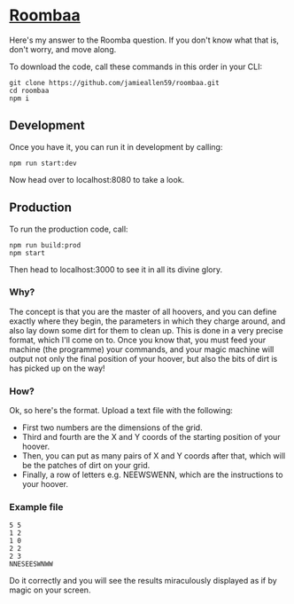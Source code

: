 [Roombaa]
===========

Here's my answer to the Roomba question. If you don't know what that is, don't worry, and move along.

To download the code, call these commands in this order in your CLI:
```
git clone https://github.com/jamieallen59/roombaa.git
cd roombaa
npm i
```
Development
----------
Once you have it, you can run it in development by calling:
```
npm run start:dev
```
Now head over to localhost:8080 to take a look.

Production
----------
To run the production code, call:
```
npm run build:prod
npm start
```

Then head to localhost:3000 to see it in all its divine glory.

### Why?
The concept is that you are the master of all hoovers, and you can define exactly where they begin, the parameters in which they charge around, and also lay down some dirt for them to clean up. This is done in a very precise format, which I'll come on to. Once you know that, you must feed your machine (the programme) your commands, and your magic machine will output not only the final position of your hoover, but also the bits of dirt is has picked up on the way!

### How?
Ok, so here's the format. Upload a text file with the following:
- First two numbers are the dimensions of the grid.
- Third and fourth are the X and Y coords of the starting position of your hoover.
- Then, you can put as many pairs of X and Y coords after that, which will be the patches of dirt on your grid.
- Finally, a row of letters e.g. NEEWSWENN, which are the instructions to your hoover.

### Example file
```
5 5
1 2
1 0
2 2
2 3
NNESEESWNWW
```

Do it correctly and you will see the results miraculously displayed as if by magic on your screen.

[Roombaa]: https://roombaa.herokuapp.com/
